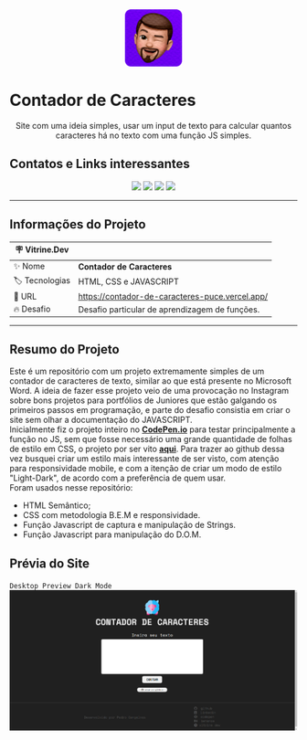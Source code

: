 <div align="center">
    <img src="./img/pedro_memoji.png" width="100" alt="icon de pedro">
</div>

# **Contador de Caracteres**

<div class="subtitulo" align="center">
    Site com uma ideia simples, usar um input de texto para calcular quantos caracteres há no texto com uma função JS simples.
</div>

 ## **Contatos e Links interessantes**
 <div align="center">
   <a href="mailto:pedro.viniciusacm@gmail.com" target="_blank"><img src="https://img.shields.io/badge/Gmail-D14836?style=for-the-badge&logo=gmail&logoColor=white"></a>
   <a href="https://wa.me/5581992874343" target="blank"><img src="https://img.shields.io/badge/WhatsApp-25D366?style=for-the-badge&logo=whatsapp&logoColor=white"></a>
   <a href="https://www.behance.net/pedrofelixg" target="_blank"><img src="https://img.shields.io/badge/-Behance-blue?style=for-the-badge&logo=behance&logoColor=white"></a>
   <a href="www.linkedin.com/in/pedrofelixgonçalves" target="_blank"><img src="https://img.shields.io/badge/LinkedIn-0077B5?style=for-the-badge&logo=linkedin&logoColor=white"></a>
 </div>

-------------------------------------------------

## **Informações do Projeto**
| :placard:  Vitrine.Dev |     |
| -------------  | --- |
| :sparkles: Nome        | **Contador de Caracteres**
| :label: Tecnologias | HTML, CSS e JAVASCRIPT
| :rocket: URL         | https://contador-de-caracteres-puce.vercel.app/
| :fire: Desafio     | Desafio particular de aprendizagem de funções.

----------------------------------------------

## **Resumo do Projeto**

Este é um repositório com um projeto extremamente simples de um contador de caracteres de texto, similar ao que está presente no Microsoft Word. A ideia de fazer esse projeto veio de uma provocação no Instagram sobre bons projetos para portfólios de Juniores que estão galgando os primeiros passos em programação, e parte do desafio consistia em criar o site sem olhar a documentação do JAVASCRIPT.<br>
Inicialmente fiz o projeto inteiro no **[CodePen.io](https://codepen.io/)** para testar principalmente a função no JS, sem que fosse necessário uma grande quantidade de folhas de estilo em CSS, o projeto por ser vito **[aqui](https://codepen.io/pedrofelixg-the-flexboxer/pen/mdGpPpX)**. Para trazer ao github dessa vez busquei criar um estilo mais interessante de ser visto, com atenção para responsividade mobile, e com a itenção de criar um modo de estilo "Light-Dark", de acordo com a preferência de quem usar.<br>
Foram usados nesse repositório:
- HTML Semântico;
- CSS com metodologia B.E.M e responsividade.
- Função Javascript de captura e manipulação de Strings.
- Função Javascript para manipulação do D.O.M.

## **Prévia do Site**
`Desktop Preview Dark Mode`
![prévia da imagem da tela para desktop em dark mode](/img/desktopTelaDark.png#vitrinedev)